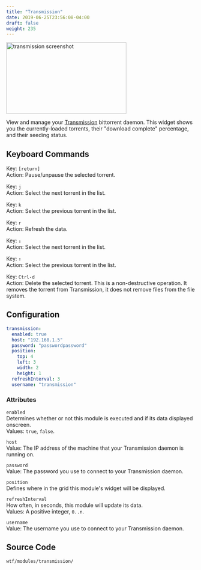 ```yaml
---
title: "Transmission"
date: 2019-06-25T23:56:08-04:00
draft: false
weight: 235
---
```


<img class="screenshot" src="/imgs/modules/transmission.png" width="320" height="190" alt="transmission screenshot" />

View and manage your [Transmission](https://transmissionbt.com) bittorrent daemon. This widget shows you the currently-loaded 
torrents, their "download complete" percentage, and their seeding status.

## Keyboard Commands

<span class="caption">Key:</span> `[return]` <br />
<span class="caption">Action:</span> Pause/unpause the selected torrent.

<span class="caption">Key:</span> `j` <br />
<span class="caption">Action:</span> Select the next torrent in the list.

<span class="caption">Key:</span> `k` <br />
<span class="caption">Action:</span> Select the previous torrent in the list.

<span class="caption">Key:</span> `r` <br />
<span class="caption">Action:</span> Refresh the data.

<span class="caption">Key:</span> `↓` <br />
<span class="caption">Action:</span> Select the next torrent in the list.

<span class="caption">Key:</span> `↑` <br />
<span class="caption">Action:</span> Select the previous torrent in the list.

<span class="caption">Key:</span> `Ctrl-d` <br />
<span class="caption">Action:</span> Delete the selected torrent. This is a non-destructive operation. It removes the torrent from Transmission, it does not remove files from the file system.

## Configuration

```yaml
transmission:
  enabled: true
  host: "192.168.1.5"
  password: "passwordpassword"
  position:
    top: 4
    left: 3
    width: 2
    height: 1
  refreshInterval: 3
  username: "transmission"
```

### Attributes

`enabled` <br />
Determines whether or not this module is executed and if its data displayed onscreen. <br />
Values: `true`, `false`.

`host` <br />
Value: The IP address of the machine that your Transmission daemon is running on.

`password` <br />
Value: The password you use to connect to your Transmission daemon.

`position` <br />
Defines where in the grid this module's widget will be displayed. <br />

`refreshInterval` <br />
How often, in seconds, this module will update its data. <br />
Values: A positive integer, `0..n`.

`username` <br />
Value: The username you use to connect to your Transmission daemon.

## Source Code

```bash
wtf/modules/transmission/
```